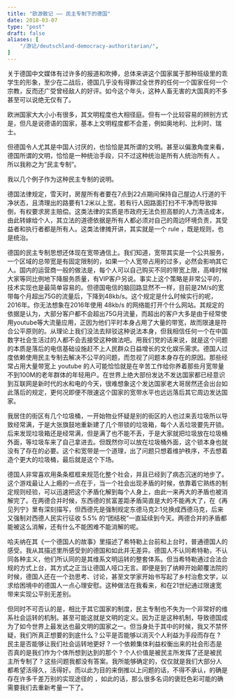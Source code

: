 ```yaml
---
title: "欧游散记 —— 民主专制下的德国"
date: 2018-03-07
type: "post"
draft: false
aliases: [
    "/游记/deutschland-democracy-authoritarian/",
]
---
```


关于德国中文媒体有过许多的报道和吹捧，总体来讲这个国家属于那种班级里的乖学生的形象，至少在二战后，德国几乎没有得罪过全世界的任何一个国家任何一个宗教，反而还广受曾经敌人的好评。如今这个年头，这种人畜无害的大国真的不多甚至可以说绝无仅有了。

欧洲国家大大小小有很多，其文明程度也大相径庭。但有一个比较容易的辨别方式是，但凡是说德语的国家，基本上文明程度都不会差，例如奥地利、比利时、瑞士。

但德国令人尤其是中国人讨厌的，也恰恰是其所谓的文明。甚至以偏激角度来看，德国所谓的文明，恰恰是一种统治手段，只不过这种统治是所有人统治所有人 。所以我称之为“民主专制”。

我以几个例子作为这种民主专制的说明。

德国法律规定，雪天时，房屋所有者要在7点到22点期间保持自己屋边人行道的干净状态，且清理出的路要有1.2米以上宽，若有行人因路面打扫不干净而导致摔倒，有权要求房主赔偿。这类法律的实质是市政府无法负担高额的人力清洁成本，由此转嫁给个人，其立法的道德依据是所有人都必须对自己的周边环境负责，其受益者和执行者都是所有人。这类法律摊开讲，其实就是一个 rule ，既是规则，也是统治。

德国的民主专制思想还体现在宽带通信上。我们知道，宽带其实是一个公共服务，一个区域的总带宽是有固定限制的，如果一个人宽带占用的过多，必然会影响其它人。国内的运营商一般的做法是，每个人可以自己购买不同的带宽上限，高峰时候大家等同比例地下降服务质量，有VIP客户另说。事实上这个策略是非常公平的，技术实现也是最简单容易的。但德国电信的脑回路显然不一样，目前是2M/s的宽带每个月超出75G的流量后，下降到48kb/s。这个规定是什么时候实行的呢，2016年。你无法想象在2016年使用 48kb/s 的网络能打开个什么网站。其规定的依据是认为，大部分客户都不会超出75G月流量，而超出的客户大多是由于经常使用youtube等大流量应用，正因为他们平时本身占用了大量的带宽，故而限速是符合公平原则的。从理论上我们没法去辩驳这种说法本身，但我相信任何一个在中国数字社会生活过的人都不会去接受这种做法吧。用我们党的话来说，就是这个问题的本质是落后的电信基础设施赶不上人民群众日益增长的文化娱乐需求。德国人过度依赖使用民主专制去解决不公平的问题，而忽视了问题本身存在的原因。那些经常占用大量带宽上 youtube 的人可能恰恰就是在辛苦工作给你养着那些月宽带量不到100M的老年群体的年轻用户。在世界上绝大部份发达不发达国家都已经意识到互联网是新时代的水和电的今天，很难想象这个发达国家老大哥居然还会出台如此落后的规定，更何况即便不限速这个国家的宽带水平也远远落后其它周边发达国家。

我居住的街区有几个垃圾桶，一开始物业怀疑是别的街区的人也过来丢垃圾所以导致经常满，于是大张旗鼓地重新建了几个带锁的垃圾箱，每个人丢垃圾要先开锁。后来发现垃圾箱还是经常满，但是满了也不能不丢，于是大家就把垃圾放在垃圾桶外面，等垃圾车来了自己拿进去。但既然你可以放在垃圾桶外面，这个锁本身也就没有了存在的必要。这个和宽带是一个道理，出了问题只想着维护秩序，不去想着造个更大的垃圾桶，最后就是这个下场。

德国人非常喜欢用条条框框来规范化整个社会，并且已经到了病态沉迷的地步了。这个游戏最让人上瘾的一点在于，当一个社会出现矛盾的时候，依靠着它熟练的制定规则经验，可以迅速把这个矛盾化解到每个人身上，由此一来再大的矛盾也被消解完了。在两德合并时候，东西德的贫富差距矛盾简直是大的不能再大了，在《再见列宁》里有深刻描写，但西德先是强制规定东德马克2:1兑换成西德马克，后来又强制对西德人民实行征收 5.5% 的“团结税”一直延续到今天。两德合并的矛盾都能被这么消解，还有什么不能困难不能消解的呢。

哈夫纳在其《一个德国人的故事》里描述了希特勒上台前和上台时，普通德国人的感受。我从其描述里所感受到的德国和如此并无差异。德国人不认同希特勒，不认同各种主义，他们所认同的是其维系文明运转的整套体系。但当希特勒通过合法合规的方式上台，其方式之正当让德国人哑口无言。即便是到了纳粹开始颠覆法院的时候，德国人还在一个劲思考、讨论，甚至文学家开始书写起了乡村治愈文学，以求给困境中的德国人一点心理安慰。这种做法在我看来，和在21世纪通过限速宽带来实现公平别无差别。

但同时不可否认的是，相比于其它国家的制度，民主专制也不失为一个非常好的维系社会运转的机制。甚至可能这就是文明的定义。因为正是这种机制，导致德国成为了如今世界上最发达也最文明的国家之一。但当身处于其中的时候，我又不禁怀疑，我们所真正想要的到底什么？公平是否能够以消灭个人利益为手段而存在 ? 民主是否能够让我们社会运转地更好 ? 一个依赖集体利益权衡出来的社会形态是否真的是我们作为个体所想到达到的那个 ? 个人价值是被民主所发挥了还是被民主所专制了 ?  这些问题我都没有答案。我所能够确定的，仅仅就是我们大部分人都希望活得久，活得好。而以此为目的来倒推以上问题的话，不得不承认，的确是存在许多千差万别的实现途径的 ，如此的话，那么很多名词的褒贬色彩可能的确需要我们去重新考量一下了。


